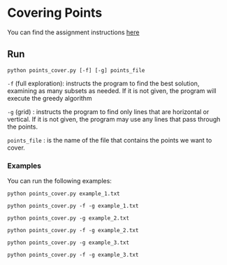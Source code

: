 # Covering Points

You can find the assignment instructions [here](https://louridas.github.io/rwa/assignments/covering-points/)

## Run
```
python points_cover.py [-f] [-g] points_file
```
```-f``` (full exploration): instructs the program to find the best solution, examining as many subsets as needed. If it is not given, the program will execute the greedy algorithm

```-g``` (grid) :  instructs the program to find only lines that are horizontal or vertical. If it is not given, the program may use any lines that pass through the points.

```points_file``` : is the name of the file that contains the points we want to cover.

### Examples
You can run the following examples:
```
python points_cover.py example_1.txt
```
```
python points_cover.py -f -g example_1.txt
```
```
python points_cover.py -g example_2.txt
```
```
python points_cover.py -f -g example_2.txt
```
```
python points_cover.py -g example_3.txt
```
```
python points_cover.py -f -g example_3.txt
```